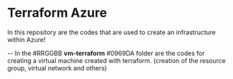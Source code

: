 # Terraform Azure
In this repository are the codes that are used to create an infrastructure within Azure!

-- In the  #RRGGBB **vm-terraform** #0969DA folder are the codes for creating a virtual machine created with terraform. (creation of the resource group, virtual network and others)
